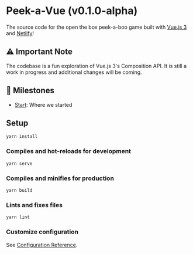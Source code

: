 # Peek-a-Vue (v0.1.0-alpha)

The source code for the open the box peek-a-boo game built with [Vue.js 3](https://v3.vuejs.org) and [Netlify](https://peek-a-boo-v1.netlify.app/)!

## ⚠️ Important Note

The codebase is a fun exploration of Vue.js 3's Composition API. It is still a work in progress and additional changes will be coming.

## 📌 Milestones

- [Start](https://github.com/SagarParmarr/memory-game/tree/main): Where we started

## Setup

```
yarn install
```

### Compiles and hot-reloads for development

```
yarn serve
```

### Compiles and minifies for production

```
yarn build
```

### Lints and fixes files

```
yarn lint
```

### Customize configuration

See [Configuration Reference](https://cli.vuejs.org/config/).
